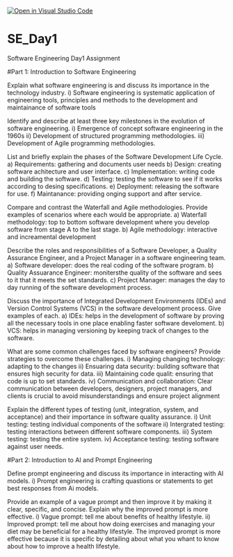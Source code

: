 [![Open in Visual Studio Code](https://classroom.github.com/assets/open-in-vscode-2e0aaae1b6195c2367325f4f02e2d04e9abb55f0b24a779b69b11b9e10269abc.svg)](https://classroom.github.com/online_ide?assignment_repo_id=18431372&assignment_repo_type=AssignmentRepo)
# SE_Day1
Software Engineering Day1 Assignment

#Part 1: Introduction to Software Engineering

Explain what software engineering is and discuss its importance in the technology industry.
i) Software engineering is systematic application of engineering tools, principles and methods to the development and maintainance of software tools

Identify and describe at least three key milestones in the evolution of software engineering.
i) Emergence of concept software engineering in the 1960s
ii) Development of structured programming methodologies.
iii) Development of Agile programming methodologies.

List and briefly explain the phases of the Software Development Life Cycle.
a) Requirements: gathering and documents user needs
b) Design: creating software achitecture and user interface.
c) Implementation: writing code and building the software.
d) Testing: testing the software to see if it works according to desing specifications.
e) Deployment: releasing the software for use.
f) Maintanance: providing onging support and after service.

Compare and contrast the Waterfall and Agile methodologies. Provide examples of scenarios where each would be appropriate.
a) Waterfall methodology: top to bottom software development where you develop software from stage A to the last stage.
b) Agile methodology: interactive and increamental development

Describe the roles and responsibilities of a Software Developer, a Quality Assurance Engineer, and a Project Manager in a software engineering team.
a) Software developer: does the real coding of the software program.
b) Quality Assuarance Engineer: monitersthe quality of the software and sees to it that it meets the set standards.
c) Project Manager: manages the day to day running of the software development process.

Discuss the importance of Integrated Development Environments (IDEs) and Version Control Systems (VCS) in the software development process. Give examples of each.
a) IDEs: helps in the development of software by proving all the necessary tools in one place enabling faster software develoment.
b) VCS: helps in managing versioning by keeping track of changes to the software.

What are some common challenges faced by software engineers? Provide strategies to overcome these challenges.
i) Managing changing technology: adapting to the changes
ii) Ensuaring data security: building software that ensures high security for data.
iii) Maintaining code qualit: ensuring that code is up to set standards.
iv) Communication and collaboration: Clear communication between developers, designers, project managers, and clients is crucial to avoid misunderstandings and ensure project alignment

Explain the different types of testing (unit, integration, system, and acceptance) and their importance in software quality assurance.
i) Unit testing: testing individual components of the software
ii) Intergrated testing: testing interactions between different software components.
iii) System testing: testing the entire system.
iv) Acceptance testing: testing software against user needs.

#Part 2: Introduction to AI and Prompt Engineering


Define prompt engineering and discuss its importance in interacting with AI models.
i) Prompt engineering is crafting quastions or statements to get best responses from Ai models.

Provide an example of a vague prompt and then improve it by making it clear, specific, and concise. Explain why the improved prompt is more effective.
i) Vague prompt: tell me about benefits of healthy lifestyle.
ii) Improved prompt: tell me about how doing exercises and managing your diet may be beneficial for a healthy lifestyle.
The improved prompt is more effective because it is specific by detailing about what you whant to know about how to improve a health lifestyle.
